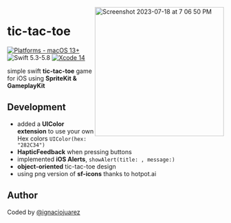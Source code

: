<img align="right" width="300" alt="Screenshot 2023-07-18 at 7 06 50 PM" src="https://github.com/ignaciojuarez/tic-tac-toe/assets/62676603/1e21fd37-7a99-4d89-8a2f-b4ab51c38c8d">

# tic-tac-toe

[![Platforms - macOS 13+](https://img.shields.io/badge/platforms-macOS%2013+-lightgrey.svg?style=flat)](https://developer.apple.com/swift) ![Swift 5.3-5.8](https://img.shields.io/badge/Swift-5.3–5.8-orange.svg?style=flat) [![Xcode 14](https://img.shields.io/badge/Xcode-14-blue.svg?style=flat)](https://developer.apple.com/swift)

simple swift **tic-tac-toe** game for iOS using **SpriteKit &amp; GameplayKit**

## Development
* added a **UIColor extension** to use your own Hex colors `UIColor(hex: "282C34")`
* **HapticFeedback** when pressing buttons
* implemented **iOS Alerts**, `showAlert(title: , message:)`
* **object-oriented** tic-tac-toe design
* using png version of **sf-icons** thanks to hotpot.ai

## Author
Coded by [@ignaciojuarez](https://github.com/ignaciojuarez)

